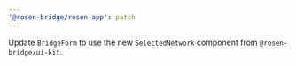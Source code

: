 ```yaml
---
'@rosen-bridge/rosen-app': patch
---
```


Update `BridgeForm` to use the new `SelectedNetwork` component from `@rosen-bridge/ui-kit`.
